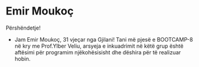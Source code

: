 # Emir Moukoç 

Përshëndetje!

-  Jam Emir Moukoç, 31 vjeçar nga Gjilani! Tani më pjesë e BOOTCAMP-8 në kry me Prof.Ylber Veliu, arsyeja e inkuadrimit në këtë grup është aftësimi për programim njëkohësisisht dhe dëshira për të realizuar hobin.